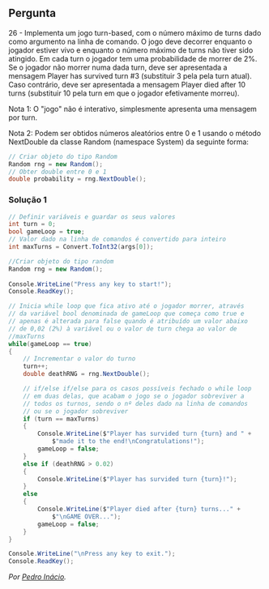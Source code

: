 ## Pergunta

26 - Implementa um jogo turn-based, com o número máximo de turns dado como argumento na linha de comando. O jogo deve decorrer enquanto o jogador estiver vivo e enquanto o número máximo de turns não tiver sido atingido. Em cada turn o jogador tem uma probabilidade de morrer de 2%. Se o jogador não morrer numa dada turn, deve ser apresentada a mensagem Player has survived turn #3 (substituir 3 pela pela turn atual). Caso contrário, deve ser apresentada a mensagem Player died after 10 turns (substituir 10 pela turn em que o jogador efetivamente morreu).

Nota 1: O "jogo" não é interativo, simplesmente apresenta uma mensagem por turn.

Nota 2: Podem ser obtidos números aleatórios entre 0 e 1 usando o método NextDouble da classe Random (namespace System) da seguinte forma:
```cs
// Criar objeto do tipo Random
Random rng = new Random();
// Obter double entre 0 e 1
double probability = rng.NextDouble();
```

### Solução 1
```cs
// Definir variáveis e guardar os seus valores
int turn = 0;
bool gameLoop = true;
// Valor dado na linha de comandos é convertido para inteiro
int maxTurns = Convert.ToInt32(args[0]);

//Criar objeto do tipo random
Random rng = new Random();
            
Console.WriteLine("Press any key to start!");
Console.ReadKey();

// Inicia while loop que fica ativo até o jogador morrer, através 
// da variável bool denominada de gameLoop que começa como true e
// apenas é alterada para false quando é atribuído um valor abaixo 
// de 0,02 (2%) à variável ou o valor de turn chega ao valor de
//maxTurns
while(gameLoop == true)
{
    // Incrementar o valor do turno
    turn++;
    double deathRNG = rng.NextDouble();

    // if/else if/else para os casos possíveis fechado o while loop
    // em duas delas, que acabam o jogo se o jogador sobreviver a
    // todos os turnos, sendo o nº deles dado na linha de comandos
    // ou se o jogador sobreviver
    if (turn == maxTurns)
    {
        Console.WriteLine($"Player has survided turn {turn} and " +
            $"made it to the end!\nCongratulations!");
        gameLoop = false;
    }
    else if (deathRNG > 0.02)
    {
        Console.WriteLine($"Player has survided turn {turn}!");
    }
    else
    {
        Console.WriteLine($"Player died after {turn} turns..." +
            $"\nGAME OVER...");
        gameLoop = false;
    }
}

Console.WriteLine("\nPress any key to exit.");
Console.ReadKey();
```

*Por [Pedro Inácio](https://github.com/PmaiWoW).*